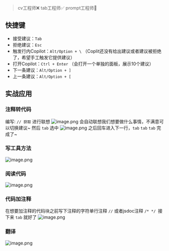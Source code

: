 > cv工程师❌
> tab工程师✅
> prompt工程师💯

## 快捷键
-  接受建议：`Tab`
-  拒绝建议：`Esc`
-  触发行内Copilot：`Alt/Option + \` （Coplit还没有给出建议或者建议被拒绝了，希望手工触发它提供建议）
-  打开Copilot：`Ctrl + Enter` （会打开一个单独的面板，展示10个建议）
-  下一条建议：`Alt/Option + ]`
-  上一条建议：`Alt/Option + [`


## 实战应用
### 注释转代码
编写: `// 获取` 进行联想
![image.png](https://s2.loli.net/2023/03/25/1cx8vDp96dW5bfy.png)
会自动联想我们想要做什么事情，不满意可以切换建议~ 然后 `tab` 选中
![image.png](https://s2.loli.net/2023/03/25/r7IRecSYHzmiVyP.png)
之后回车进入下一行，`tab` `tab` `tab` 完成了~

### 写工具方法
![image.png](https://s2.loli.net/2023/03/25/OWqCw87F3LPVnjQ.png)

### 阅读代码
![image.png](https://s2.loli.net/2023/03/25/r6sl3ouOcyNpReX.png)

### 代码加注释
在想要加注释的代码块之前写下注释的字符单行注释 `//` 或者jsdoc注释 `/* */ `接下来 `tab` 就好了
![image.png](https://s2.loli.net/2023/03/25/nHOyXKGp2hrBJwZ.png)

### 翻译
![image.png](https://s2.loli.net/2023/03/25/4oYeIHc71pQDLC8.png)

